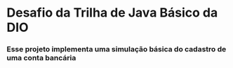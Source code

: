 # Desafio da Trilha de Java Básico da DIO

### Esse projeto implementa uma simulação básica do cadastro de uma conta bancária
